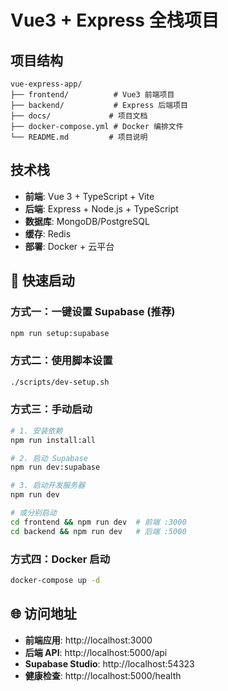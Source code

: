 # Vue3 + Express 全栈项目

## 项目结构
```
vue-express-app/
├── frontend/          # Vue3 前端项目
├── backend/           # Express 后端项目
├── docs/             # 项目文档
├── docker-compose.yml # Docker 编排文件
└── README.md         # 项目说明
```

## 技术栈
- **前端**: Vue 3 + TypeScript + Vite
- **后端**: Express + Node.js + TypeScript
- **数据库**: MongoDB/PostgreSQL
- **缓存**: Redis
- **部署**: Docker + 云平台

## 🚀 快速启动

### 方式一：一键设置 Supabase (推荐)
```bash
npm run setup:supabase
```

### 方式二：使用脚本设置
```bash
./scripts/dev-setup.sh
```

### 方式三：手动启动
```bash
# 1. 安装依赖
npm run install:all

# 2. 启动 Supabase
npm run dev:supabase

# 3. 启动开发服务器
npm run dev

# 或分别启动
cd frontend && npm run dev  # 前端 :3000
cd backend && npm run dev   # 后端 :5000
```

### 方式四：Docker 启动
```bash
docker-compose up -d
```

## 🌐 访问地址

- **前端应用**: http://localhost:3000
- **后端 API**: http://localhost:5000/api
- **Supabase Studio**: http://localhost:54323
- **健康检查**: http://localhost:5000/health